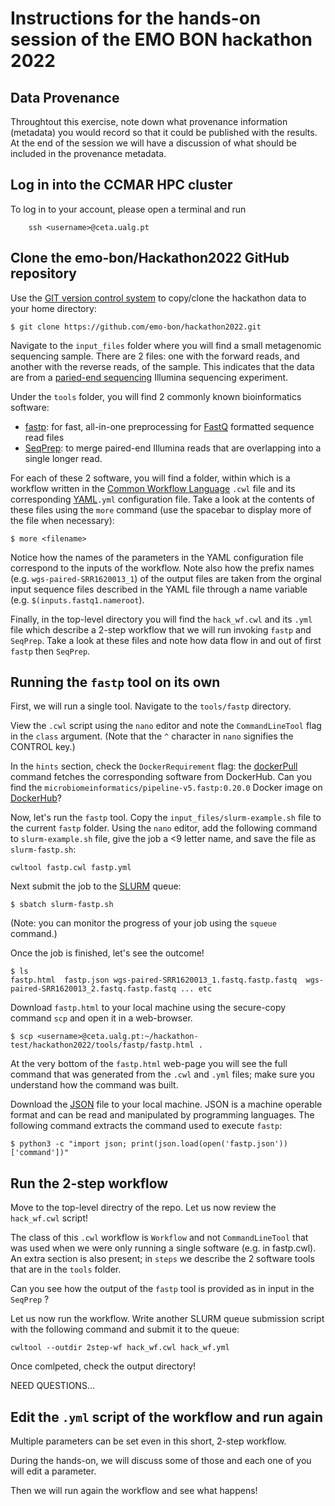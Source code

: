# Instructions for the hands-on session of the EMO BON hackathon 2022


## Data Provenance

Throughtout this exercise, note down what provenance information (metadata) you would record so that it could be published with
the results. At the end of the session we will have a discussion of what should be included in the provenance metadata.

## Log in into the CCMAR HPC cluster

To log in to your account, please open a terminal and run 

```bash=
    ssh <username>@ceta.ualg.pt
```

## Clone the emo-bon/Hackathon2022 GitHub repository

Use the [GIT version control system](https://git-scm.com/) to copy/clone the hackathon data to your home directory:


    $ git clone https://github.com/emo-bon/hackathon2022.git

<!--- Once you have downloaded the repo, you may see what's there by moving into it and listing the files and folders. 

    cd hackathon2022
    ls
--->

Navigate to the `input_files` folder where you will find a small metagenomic sequencing sample. 
There are 2 files: one with the forward reads, and another with the reverse reads, of the sample. 
This indicates that the data are from a [paried-end sequencing](https://www.illumina.com/science/technology/next-generation-sequencing/plan-experiments/paired-end-vs-single-read.html) Illumina sequencing experiment.

Under the `tools` folder, you will find 2 commonly known bioinformatics software:
- [fastp](https://github.com/OpenGene/fastp): for fast, all-in-one preprocessing for [FastQ](https://en.wikipedia.org/wiki/FASTQ_format)  formatted sequence read files
- [SeqPrep](https://github.com/jstjohn/SeqPrep): to merge paired-end Illumina reads that are overlapping into a single longer read.

For each of these 2 software, you will find a folder, within which is a workflow written in the [Common Workflow Language]( https://www.commonwl.org/) `.cwl` file and its corresponding [YAML](https://en.wikipedia.org/wiki/YAML)`.yml` configuration file. Take a look at the contents of these files using the `more` command (use the spacebar to display more of the file when necessary):

    $ more <filename>

Notice how the names of the parameters in the YAML configuration file correspond to the inputs of the workflow. Note also how the prefix names (e.g. `wgs-paired-SRR1620013_1`) of the output files are taken from the orginal input sequence files described in the YAML file through a name variable (e.g. `$(inputs.fastq1.nameroot`).

Finally, in the top-level directory you will find the `hack_wf.cwl` and its `.yml` file  which describe a 2-step workflow that we will run invoking `fastp` and `SeqPrep`. Take a look at these files and note how data flow in and out of first `fastp` then `SeqPrep`.


## Running the `fastp` tool on its own 

First, we will run a single tool. Navigate to the `tools/fastp` directory.

View the `.cwl` script using the `nano` editor and note the `CommandLineTool` flag in the `class` argument. (Note that the `^` character in `nano` signifies the CONTROL key.) 

In the `hints` section, check the `DockerRequirement` flag: the [dockerPull](https://docs.docker.com/engine/reference/commandline/pull/) command fetches the corresponding software from DockerHub. Can you find the `microbiomeinformatics/pipeline-v5.fastp:0.20.0` Docker image on [DockerHub](https://hub.docker.com)? 

Now, let's run the `fastp` tool. Copy the `input_files/slurm-example.sh` file to the current `fastp` folder. Using the `nano` editor, add the following command to `slurm-example.sh` file, give the job a <9 letter name, and save the file as `slurm-fastp.sh`: 

    cwltool fastp.cwl fastp.yml

Next submit the job to the [SLURM](https://slurm.schedmd.com/documentation.html) queue:

    $ sbatch slurm-fastp.sh
   
(Note: you can monitor the progress of your job using the `squeue` command.)

Once the job is finished, let's see the outcome! 

    $ ls 
    fastp.html  fastp.json wgs-paired-SRR1620013_1.fastq.fastp.fastq  wgs-paired-SRR1620013_2.fastq.fastp.fastq ... etc

Download `fastp.html` to your local machine using the secure-copy command `scp` and open it in a web-browser.

    $ scp <username>@ceta.ualg.pt:~/hackathon-test/hackathon2022/tools/fastp/fastp.html .
    
At the very bottom of the `fastp.html` web-page you will see the full command that was generated from the `.cwl` and `.yml` files; make sure you understand how the command was built.

Download the [JSON](https://www.json.org/json-en.html) file to your local machine. JSON is a machine operable format and can be read and manipulated by programming languages. The following command extracts the command used to execute `fastp`:

    $ python3 -c "import json; print(json.load(open('fastp.json'))['command'])"

## Run the 2-step workflow 

Move to the top-level directry of the repo. Let us now review the `hack_wf.cwl` script! 

The class of this `.cwl` workflow is `Workflow` and not `CommandLineTool` that was used when we were only running a single software (e.g. in fastp.cwl). An extra section is also present; in `steps` we describe the 2 software tools that are in the `tools` folder. 

Can you see how the output of the `fastp` tool is provided as in input in the `SeqPrep` ? 

Let us now run the workflow. Write another SLURM queue submission script with the following command and submit it to the queue: 

    cwltool --outdir 2step-wf hack_wf.cwl hack_wf.yml

Once comlpeted, check the output directory!

NEED QUESTIONS...


## Edit the `.yml` script of the workflow and run again


Multiple parameters can be set even in this short, 2-step workflow. 

During the hands-on, we will discuss some of those and each one of you
will edit a parameter. 

Then we will run again the workflow and see what happens! 




